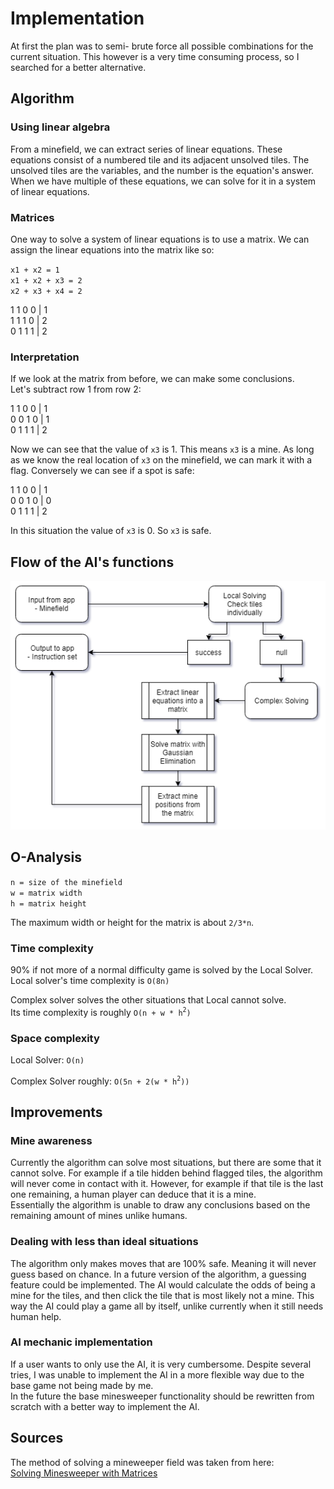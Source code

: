 # Implementation
At first the plan was to semi- brute force all possible
combinations for the current situation. This however is
a very time consuming process, so I searched for a better
alternative.

## Algorithm
### Using linear algebra
From a minefield, we can extract series of linear equations.
These equations consist of a numbered tile and its adjacent
unsolved tiles. The unsolved tiles are the variables, and
the number is the equation's answer.\
When we have multiple of these equations, we can solve for it
in a system of linear equations.

### Matrices
One way to solve a system of linear equations is to use a matrix.
We can assign the linear equations into the matrix like so:

`x1 + x2 = 1`\
`x1 + x2 + x3 = 2`\
`x2 + x3 + x4 = 2`

1 1 0 0 | 1\
1 1 1 0 | 2\
0 1 1 1 | 2

### Interpretation
If we look at the matrix from before, we can make some conclusions.\
Let's subtract row 1 from row 2:

1 1 0 0 | 1\
0 0 1 0 | 1\
0 1 1 1 | 2

Now we can see that the value of `x3` is 1. This means `x3` is a mine.
As long as we know the real location of `x3` on the minefield, we can
mark it with a flag. Conversely we can see if a spot is safe:

1 1 0 0 | 1\
0 0 1 0 | 0\
0 1 1 1 | 2

In this situation the value of `x3` is 0. So `x3` is safe.

## Flow of the AI's functions
![flowchart](/Documentation/Images/MinesweeperAI_flow.png)

## O-Analysis
`n = size of the minefield`\
`w = matrix width`\
`h = matrix height`

The maximum width or height for the matrix is about `2/3*n`.

### Time complexity
90% if not more of a normal difficulty game is solved by the
Local Solver.\
Local solver's time complexity is `O(8n)`

Complex solver solves the other situations that Local cannot solve.\
Its time complexity is roughly `O(n + w * h`<sup>`2`</sup>`)`

### Space complexity
Local Solver: `O(n)`

Complex Solver roughly: `O(5n + 2(w * h`<sup>`2`</sup>`))`

## Improvements
### Mine awareness
Currently the algorithm can solve most situations, but there are
some that it cannot solve. For example if a tile hidden behind
flagged tiles, the algorithm will never come in contact with it.
However, for example if that tile is the last one remaining,
a human player can deduce that it is a mine.\
Essentially the algorithm is unable to draw any conclusions
based on the remaining amount of mines unlike humans.

### Dealing with less than ideal situations
The algorithm only makes moves that are 100% safe. Meaning it
will never guess based on chance. In a future version of the
algorithm, a guessing feature could be implemented. The AI
would calculate the odds of being a mine for the tiles, and then
click the tile that is most likely not a mine. This way the AI
could play a game all by itself, unlike currently when it
still needs human help.

### AI mechanic implementation
If a user wants to only use the AI, it is very cumbersome.
Despite several tries, I was unable to implement the AI in
a more flexible way due to the base game not being made by me.\
In the future the base minesweeper functionality should be
rewritten from scratch with a better way to implement the AI.

## Sources
The method of solving a mineweeper field was taken from here:\
[Solving Minesweeper with Matrices](https://massaioli.wordpress.com/2013/01/12/solving-minesweeper-with-matricies/)

